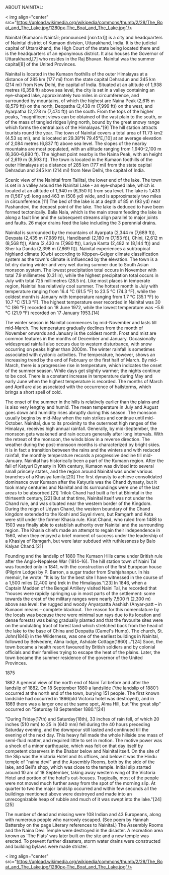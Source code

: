 ABOUT NAINITAL:

< img align="center" src="https://upload.wikimedia.org/wikipedia/commons/thumb/2/28/The_Boat_and_The_Lake.jpg/1280px-The_Boat_and_The_Lake.jpg"/>

Nainital (Kumaoni: Naintāl; pronounced [nɛnːtaːl]) is a city and headquarters of Nainital district of Kumaon division, Uttarakhand, India. It is the judicial capital of Uttarakhand, the High Court of the state being located there and is the headquarters of an eponymous district. It also houses the Governor of Uttarakhand,[7] who resides in the Raj Bhavan. Nainital was the summer capital[8] of the United Provinces.

Nainital is located in the Kumaon foothills of the outer Himalayas at a distance of 285 km (177 mi) from the state capital Dehradun and 345 km (214 mi) from New Delhi, the capital of India. Situated at an altitude of 1,938 metres (6,358 ft) above sea level, the city is set in a valley containing an eye-shaped lake, approximately two miles in circumference, and surrounded by mountains, of which the highest are Naina Peak (2,615 m (8,579 ft)) on the north, Deopatha (2,438 m (7,999 ft)) on the west, and Ayarpatha (2,278 m (7,474 ft)) on the south. From the tops of the higher peaks, "magnificent views can be obtained of the vast plain to the south, or of the mass of tangled ridges lying north, bound by the great snowy range which forms the central axis of the Himalayas."[9] The hill station attracts tourists round the year.
The town of Nainital covers a total area of 11.73 km2 (4.53 sq mi), and is located at 29.38°N 79.45°E,[10] at an average elevation of 2,084 metres (6,837 ft) above sea level. The slopes of the nearby mountains are most populated, with an altitude ranging from 1,940–2,100 m (6,360–6,890 ft). The highest point nearby is the Naina Peak, with an height of 2,619 m (8,593 ft). The town is located in the Kumaon foothills of the outer Himalayas at a distance of 285 km (177 mi) from the state capital Dehradun and 345 km (214 mi) from New Delhi, the capital of India.


Scenic view of the Nainital from Tallital, the lower end of the lake.
The town is set in a valley around the Nainital Lake - an eye-shaped lake, which is located at an altitude of 1,940 m (6,350 ft) from sea level. The lake is 1,433 m (1,567 yd) long and 463 m (506 yd) wide, and is approximately two miles in circumference.[11] The bed of the lake is at a depth of 85 m (93 yd) near Pashandevi, the deepest point of the lake. The lake is deduced to have been formed tectonically. Balia Nala, which is the main stream feeding the lake is along a fault line and the subsequent streams align parallel to major joints and faults. 26 major drains feed the lake including the 3 perennial drains.

Nainital is surrounded by the mountains of Ayarpata (2,344 m (7,689 ft)), Devpata (2,435 m (7,989 ft)), Handibandi (2,180 m (7,153 ft)), Chini, (2,612 m (8,568 ft)), Alma (2,430 m (7,980 ft)), Lariya Kanta (2,482 m (8,144 ft)) and Sher ka Danda (2,398 m (7,869 ft)).
Nainital experiences a subtropical highland climate (Cwb) according to Köppen–Geiger climate classification system as the town's climate is influenced by the elevation. The town is a bit dry during winter and very wet during summer due to South Asian monsoon system. The lowest precipitation total occurs in November with total 7.9 millimetres (0.31 in), while the highest precipitation total occurs in July with total 725 millimetres (28.5 in). Like most places in temperate region, Nainital has relatively cool summer. The hottest month is July with temperature ranging from 16.4 °C (61.5 °F) to 23.5 °C (74.3 °F), while the coldest month is January with temperature ranging from 1.7 °C (35.1 °F) to 10.7 °C (51.3 °F). The highest temperature ever recorded in Nainital was 30 °C (86 °F) recorded on 18 June 1972, while the lowest temperature was −5.6 °C (21.9 °F) recorded on 17 January 1953.[14]

The winter season in Nainital commences by mid-November and lasts till mid-March. The temperature gradually declines from the month of November onwards and January is the coldest month. Frost and mist are common features in the months of December and January. Occasionally widespread rainfall also occurs due to western disturbance, with snow occurring on peaks higher than 2000m. The winter rainfall is sometimes associated with cyclonic activities. The temperature, however, shows an increasing trend by the end of February or the first half of March. By mid-March, there is a progressive rise in temperature, which indicates the onset of the summer season. While days get slightly warmer; the nights continue to be cool. There is a constant increase in temperature during May and early June when the highest temperature is recorded. The months of March and April are also associated with the occurrence of hailstorms, which brings a short spell of cold.

The onset of the summer in the hills is relatively earlier than the plains and is also very lengthy and humid. The mean temperature in July and August goes down and humidity rises abruptly during this season. The monsoon usually begins by mid-May when the rain strikes and continue until mid-October. Nainital, due to its proximity to the outermost high ranges of the Himalaya, receives high annual rainfall. Generally, by mid-September, the monsoon gets weakened and rain occurs generally after long intervals. With the retreat of the monsoon, the winds blow in a reverse direction. The weather during the post-monsoon months is characterized by bright skies. It is in fact a transition between the rains and the winters and with reduced rainfall, the monthly temperature records a progressive decline till mid-January.
Nainital has historically been a part of the Kumaon region. After the fall of Katyuri Dynasty in 10th century, Kumaon was divided into several small princely states, and the region around Nainital was under various branches of a Khasiya family.[20] The first dynasty to achieve consolidated dominance over Kumaon after the Katyuris was the Chand dynasty, but it took many centuries and Nainital and its surroundings were one of the last areas to be absorbed.[21] Trilok Chand had built a fort at Bhimtal in the thirteenth century,[22] But at that time, Nainital itself was not under the Chand rule, and was situated near the western border of the Kingdom. During the reign of Udyan Chand, the western boundary of the Chand kingdom extended to the Koshi and Suyal rivers, but Ramgarh and Kota were still under the former Khasia rule. Kirat Chand, who ruled from 1488 to 1503 was finally able to establish authority over Nainital and the surrounding region. The Khasia chiefs made an attempt to regain their independence in 1560, when they enjoyed a brief moment of success under the leadership of a Khasiya of Ramgarh, but were later subdued with ruthlessness by Balo Kalyan Chand.[21]

Founding and the landslip of 1880
The Kumaon Hills came under British rule after the Anglo-Nepalese War (1814–16). The hill station town of Naini Tal was founded only in 1841, with the construction of the first European house (Pilgrim Lodge) by P. Barron, a sugar trader from Shahjahanpur. In his memoir, he wrote: "It is by far the best site I have witnessed in the course of a 1,500 miles (2,400 km) trek in the Himalayas."[23] In 1846, when a Captain Madden of the Bengal Artillery visited Naini Tal, he recorded that "houses were rapidly springing up in most parts of the settlement: some towards the crest of the military ranges were nearly 7,500 ft (2,300 m) above sea level: the rugged and woody Anyarpatta Aashish (Anyar-patt – in Kumaoni means – complete blackout. The reason for this nomenclature by the locals was because there were minimal sun rays due to its location and dense forests) was being gradually planted and that the favourite sites were on the undulating tract of forest land which stretched back from the head of the lake to the base of China and Deopatta (Camel's Hump). The church, St. John(1846) in the Wilderness, was one of the earliest buildings in Nainital, followed by Belvedere, Alma lodge, Ashdale Cottage(1860)..."[24] Soon, the town became a health resort favoured by British soldiers and by colonial officials and their families trying to escape the heat of the plains. Later, the town became the summer residence of the governor of the United Provinces.


1875

1882
A general view of the north end of Naini Tal before and after the landslip of 1882.
On 18 September 1880 a landslide ('the landslip of 1880') occurred at the north end of the town, burying 151 people. The first known landslide had occurred in 1866(old Victoria hotel was destroyed), and in 1869 there was a larger one at the same spot, Alma Hill, but "the great slip" occurred on "Saturday 18 September 1880."[24]

"During Friday(17th) and Saturday(18th), 33 inches of rain fell, of which 20 inches (510 mm) to 25 in (640 mm) fell during the 40 hours preceding Saturday evening, and the downpour still lasted and continued till the evening of the next day. This heavy fall made the whole hillside one mass of semi-fluid matter, and required little to set in motion. The motive power was a shock of a minor earthquake, which was felt on that day itself by competent observers in the Bhabar below and Nainital itself. On the site of the Slip was the Victoria Hotel and its offices, and below it was the Hindu temple of "naina devi" and the Assembly Rooms, both by the side of the lake, and Bell's shop, which was close to the temple. Initial slip started around 10 am of 18 September, taking away western wing of the Victoria Hotel and portion of the hotel's out-houses. Tragically, most of the people were not moved much further away from the spot of the morning slip. At quarter to two the major landslip occurred and within few seconds all the buildings mentioned above were destroyed and made into an unrecognizable heap of rubble and much of it was swept into the lake."[24][25]

The number of dead and missing were 108 Indian and 43 Europeans, along with numerous people who narrowly escaped. (See poem by Hannah Battersby on the page Literary references to Nainital.) The Assembly Rooms and the Naina Devi Temple were destroyed in the disaster. A recreation area known as 'The Flats' was later built on the site and a new temple was erected. To prevent further disasters, storm water drains were constructed and building bylaws were made stricter.

< img align="center" src="https://upload.wikimedia.org/wikipedia/commons/thumb/2/28/The_Boat_and_The_Lake.jpg/1280px-The_Boat_and_The_Lake.jpg"/>

